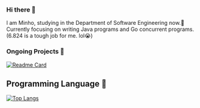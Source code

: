 ### Hi there 👋

I am Minho, studying in the Department of Software Engineering now.🔭  
Currently focusing on writing Java programs and Go concurrent programs.(6.824 is a tough job for me. lol😭)

### Ongoing Projects 🤔
[![Readme Card](https://github-readme-stats.vercel.app/api/pin/?username=xminao&repo=springlet)](https://github.com/xminao/Springlet)

## Programming Language 💬
[![Top Langs](https://github-readme-stats.vercel.app/api/top-langs/?username=xminao&layout=compact)](https://github.com/anuraghazra/github-readme-stats)

<!--
**xminao/xminao** is a ✨ _special_ ✨ repository because its `README.md` (this file) appears on your GitHub profile.

Here are some ideas to get you started:

- 🔭 I’m currently working on ...
- 🌱 I’m currently learning ...
- 👯 I’m looking to collaborate on ...
- 🤔 I’m looking for help with ...
- 💬 Ask me about ...
- 📫 How to reach me: ...
- 😄 Pronouns: ...
- ⚡ Fun fact: ...
-->
